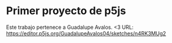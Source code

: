 # Primer proyecto de p5js

Este trabajo pertenece a Guadalupe Avalos. <3
URL: https://editor.p5js.org/GuadalupeAvalos04/sketches/n4RK3MUg2